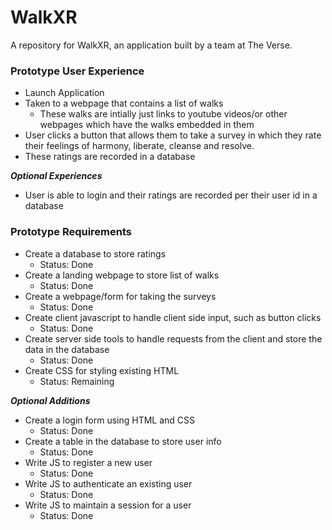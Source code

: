 # WalkXR
A repository for WalkXR, an application built by a team at The Verse. 

### Prototype User Experience ###
- Launch Application 
- Taken to a webpage that contains a list of walks
  - These walks are intially just links to youtube videos/or other webpages which have the walks embedded in them 
- User clicks a button that allows them to take a survey in which they rate their feelings of harmony, liberate, cleanse and resolve. 
- These ratings are recorded in a database 

***Optional Experiences*** 
- User is able to login and their ratings are recorded per their user id in a database


### Prototype Requirements ### 

- Create a database to store ratings
  - Status: Done 
- Create a landing webpage to store list of walks 
  - Status: Done 
- Create a webpage/form for taking the surveys 
  - Status: Done
- Create client javascript to handle client side input, such as button clicks 
  - Status: Done
- Create server side tools to handle requests from the client and store the data in the database 
  - Status: Done 
- Create CSS for styling existing HTML
  - Status: Remaining 

***Optional Additions*** 
- Create a login form using HTML and CSS 
  - Status: Done 
- Create a table in the database to store user info 
  - Status: Done 
- Write JS to register a new user 
  - Status: Done
- Write JS to authenticate an existing user 
  - Status: Done
- Write JS to maintain a session for a user
  - Status: Done

